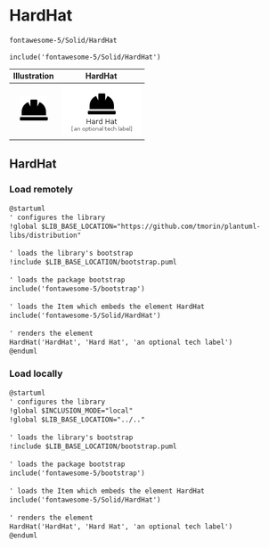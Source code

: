 # HardHat


```text
fontawesome-5/Solid/HardHat
```

```text
include('fontawesome-5/Solid/HardHat')
```



| Illustration | HardHat |
| :---: | :---: |
| ![illustration for Illustration](../../fontawesome-5/Solid/HardHat.png) | ![illustration for HardHat](../../fontawesome-5/Solid/HardHat.Local.png) |




## HardHat

### Load remotely
```plantuml
@startuml
' configures the library
!global $LIB_BASE_LOCATION="https://github.com/tmorin/plantuml-libs/distribution"

' loads the library's bootstrap
!include $LIB_BASE_LOCATION/bootstrap.puml

' loads the package bootstrap
include('fontawesome-5/bootstrap')

' loads the Item which embeds the element HardHat
include('fontawesome-5/Solid/HardHat')

' renders the element
HardHat('HardHat', 'Hard Hat', 'an optional tech label')
@enduml
```

### Load locally
```plantuml
@startuml
' configures the library
!global $INCLUSION_MODE="local"
!global $LIB_BASE_LOCATION="../.."

' loads the library's bootstrap
!include $LIB_BASE_LOCATION/bootstrap.puml

' loads the package bootstrap
include('fontawesome-5/bootstrap')

' loads the Item which embeds the element HardHat
include('fontawesome-5/Solid/HardHat')

' renders the element
HardHat('HardHat', 'Hard Hat', 'an optional tech label')
@enduml
```

